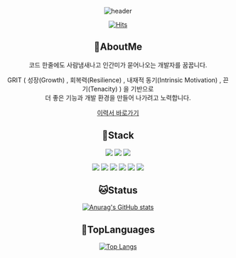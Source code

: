 <div align="center">
  
![header](https://capsule-render.vercel.app/api?type=slice&color=auto&text=shorrysorry%20github&desc=welcome%20to&fontAlign=70&fontSize=40&fontAlignY=35&rotate=8&animation=twinkling&descAlign=42)

[![Hits](https://hits.seeyoufarm.com/api/count/incr/badge.svg?url=https%3A%2F%2Fgithub.com%2Fshorrysorry%2F&count_bg=%2379C83D&title_bg=%23555555&icon=github.svg&icon_color=%23E7E7E7&title=Github&edge_flat=true)](https://hits.seeyoufarm.com)



🐶AboutMe
---
코드 한줄에도 사람냄새나고 인간미가 묻어나오는 개발자를 꿈꿉니다.

GRIT ( 성장(Growth) , 회복력(Resilience) , 내재적 동기(Intrinsic Motivation) , 끈기(Tenacity) ) 을 기반으로 <br/>
  더 좋은 기능과 개발 환경을 만들어 나가려고 노력합니다.

[이력서 바로가기](https://burly-trail-0a0.notion.site/Front-End-Developer-99726e92894841979d97bc9b97b2f22e)


🐺Stack
---


  <img src="https://img.shields.io/badge/HTML5-E34F26?style=for-the-badge&logo=html5&logoColor=white"/> <img src="https://img.shields.io/badge/CSS3-1572B6?style=for-the-badge&logo=css3&logoColor=white"/> <img src="https://img.shields.io/badge/JavaScript-F7DF1E?style=for-the-badge&logo=javascript&logoColor=white"/> 
  
  <img src="https://img.shields.io/badge/React-61DAFB?style=for-the-badge&logo=react&logoColor=white"/> <img src="https://img.shields.io/badge/Sass-CC6699?style=for-the-badge&logo=sass&logoColor=white"/> <img src="https://img.shields.io/badge/styled components-DB7093?style=for-the-badge&logo=styled-components&logoColor=white"/> <img src="https://img.shields.io/badge/node.js-339933?style=for-the-badge&logo=node.js&logoColor=white"/> <img src="https://img.shields.io/badge/TypeScript-3178C6?style=for-the-badge&logo=typescript&logoColor=white"/> <img src="https://img.shields.io/badge/MobX-FF9955?style=for-the-badge&logo=mobx&logoColor=white"/>  



🐱Status
---

[![Anurag's GitHub stats](https://github-readme-stats.vercel.app/api?username=shorrysorry)](https://github.com/shorrysorry/github-readme-stats)

🦁TopLanguages
---

[![Top Langs](https://github-readme-stats.vercel.app/api/top-langs/?username=shorrysorry)](https://github.com/shorrysorry/github-readme-stats)

</div>

